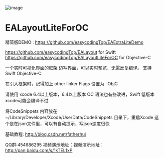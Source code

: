 ![image](https://github.com/easycodingTop/EALayoutLiteForOC/raw/master/README.gif)
# EALayoutLiteForOC

精简版DEMO :  https://github.com/easycodingTop/EAExtraLiteDemo

https://github.com/easycodingTop/EALayout    for Swift
https://github.com/easycodingTop/EALayoutLiteForOC   for Objective-C

一个实时可视化界面的框架 边写界面，可以实时预览，无需反复编译。 支持 Swift Objective-C

在引入框架时，记得加上  other linker Flags 设置为  -ObjC

请使用  xcode 6.4以上版本，6.4以上版本 OC 语法也有些改进，Swift  低版本xcode可能会编译不过

将CodeSnippets 内容放在 ~/Library/Developer/Xcode/UserData/CodeSnippets 目录下，重启Xcode 这个是在json文件里，可以有自动提示，写json速度很快

基础教程: http://blog.csdn.net/fatherhui

QQ群:454686295 
视频演示地址：视频演示地址：http://pan.baidu.com/s/1kTEL1xP

